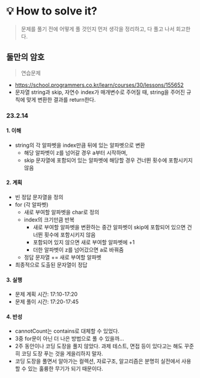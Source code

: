 # 💡 How to solve it?
> 문제를 풀기 전에 어떻게 풀 것인지 먼저 생각을 정리하고, 다 풀고 나서 회고한다.

## 둘만의 암호

> 연습문제

- https://school.programmers.co.kr/learn/courses/30/lessons/155652
- 문자열 string과 skip, 자연수 index가 매개변수로 주어질 때,
  string을 주어진 규칙에 맞게 변환한 결과를 return한다.

### 23.2.14

#### 1. 이해

- string의 각 알파벳을 index만큼 뒤에 있는 알파벳으로 변환
  - 해당 알파벳이 z를 넘어갈 경우 a부터 시작하며,
  - skip 문자열에 포함되어 있는 알파벳에 해당할 경우 건너뛴 횟수에 포함시키지 않음

#### 2. 계획

- 빈 정답 문자열을 정의
- for (각 알파벳)
  - 새로 부여할 알파벳을 char로 정의
  - index의 크기만큼 반복
    - 새로 부여할 알파벳을 변환하는 중간 알파벳이 skip에 포함되어 있으면 건너뛴 횟수에 포함시키지 않음
    - 포함되어 있지 않으면 새로 부여할 알파벳에 +1
    - 더한 알파벳이 z를 넘어갔으면 a로 바꿔줌
  - 정답 문자열 += 새로 부여할 알파벳
- 최종적으로 도출된 문자열이 정답

#### 3. 실행

- 문제 계획 시간: 17:10-17:20
- 문제 풀이 시간: 17:20-17:45

#### 4. 반성

- cannotCount는 contains로 대체할 수 있었다.
- 3중 for문이 아닌 더 나은 방법으로 풀 수 있을까...
- 2주 동안이나 코딩 도장을 풀지 않았다. 과제 테스트, 면접 등이 있다고는 해도
  꾸준히 코딩 도장 푸는 것을 게을리하지 말자.
- 코딩 도장을 풀면서 알아가는 컬렉션, 자료구조, 알고리즘은
  분명히 실전에서 사용할 수 있는 훌륭한 무기가 되기 때문이다.
